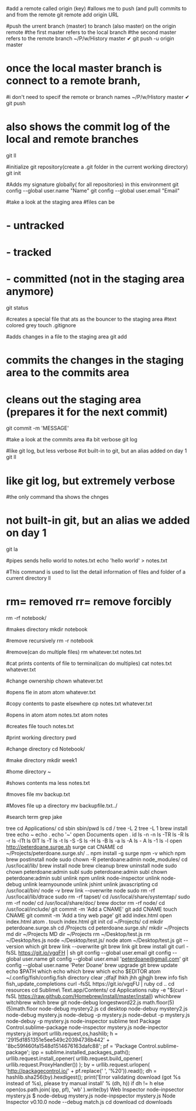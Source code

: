 #add a remote called origin (key)
#allows me to push (and pull) commits to and from the remote
git remote add origin URL

#push the urrent branch (master) to branch (also master) on the origin remote
#the first master refers to the local branch
#the second master refers to the remote branch
~/P/w/History master ✔ git push -u origin master

# once the local master branch is connect to a remote branh,
#i don't need to specif the remote or branch names
~/P/w/History master ✔ git push

# also shows the commit log of the local and remote branches
git ll

#initialize git repository(create a .git folder in the current working directory)
git init

#Adds my signature globally( for all repositories) in this environment
git config --global user.name "Name"
git config --global user.email "Email"

#take a look at the staging area
#files can be
# - untracked
# - tracked
# - committed (not in the staging area anymore)
git status

#creates a special file that ats as the bouncer to the staging area
#text colored grey
touch .gitignore

#adds changes in a file to the staging area
git add <file>

# commits the changes in the staging area to the commits area
# cleans out the staging area (prepares it for the next commit)
git commit -m 'MESSAGE'

#take a look at the commits area
#a bit verbose
git log

#like git log, but less verbose
#ot built-in to git, but an alias added on day 1
git ll

# like git log, but extremely verbose
#the only command tha shows the chnges
# not built-in git, but an alias we added on day 1
git la


#pipes sends hello world to notes.txt
echo 'hello world' > notes.txt

#This command is used to list the detail information of files and folder of a current directory
ll

# rm= removed rr= remove forcibly
rm -rf notebook/

#makes directory
mkdir notebook

#remove recursively
rm -r notebook

#remove(can do multiple files)
rm whatever.txt notes.txt

#cat prints contents of file to terminal(can do multiples)
cat notes.txt whatever.txt

#change ownership
chown whatever.txt

#opens fle in atom
atom whatever.txt

#copy contents to paste elsewhere
cp notes.txt whatever.txt

#opens in atom
atom notes.txt
atom notes

#creates file
touch notes.txt

#print working directory
pwd

#change directory
cd Notebook/

#make directory
mkdir week1

#home directory
~

#shows contents ma
less notes.txt

#moves file
mv backup.txt

#Moves file up a directory
mv backupfile.txt../

#search term
grep jake

tree
cd Applications/
cd sbin
sbin/pwd
ls
cd /
tree -L 2
tree -L 1
brew install tree
echo ~
echo .
echo '~'
open Documents
open .
id
ls -n
-n
ls -TR
ls -R
ls -r
ls -lTt
ls 0lT
ls -T
ls -t
ls -S
-S
ls -H
ls -B
ls -a
ls -A
ls - A
ls -1
ls -l
open http://peterdoane.surge.sh
surge
cat CNAME
cd ~/Projects/peterdoane.surge.sh/
..
npm install -g surge
npm -v
which npm
brew postinstall node
sudo chown -R peterdoane:admin node_modules/
cd /usr/local/lib/
brew install node
brew cleanup
brew uninstall node
sudo chown peterdoane:admin subl
sudo peterdoane:admin subl
chown peterdoane:admin subl
unlink npm
unlink node-inspector
unlink node-debug
unlink learnyounode
unlink jshint
unlink javascripting
cd /usr/local/bin/
node -v
brew link --overwrite node
sudo rm -rf /usr/local/lib/dtrace
sudo rm -rf tapset/
cd /usr/local/share/systemtap/
sudo rm -rf node/
cd /usr/local/share/doc/
brew doctor
rm -rf node/
cd /usr/local/include/
git commit -m 'Add a CNAME'
git add CNAME
touch CNAME
git commit -m 'Add a tiny web page'
git add index.html
open index.html
atom .
touch index.html
git init
cd ~/Projects/
cd
mkdir peterdoane.surge.sh
cd /Projects
cd peterdoane.surge.sh/
mkdir ~/Projects
md dir ~/Projects
MD dir ~/Projects
rm ~/Desktop/test.js
rm ~/Desktop/tes.js
node ~/Desktop/test.js/
node
atom ~/Desktop/test.js
git --version
which git
brew link --overwrite git
brew link git
brew install git
curl -fsSL https://git.io/vgqFH | sh
git config --global user.email
git config --global user.name
git config --global user.email 'peterdoane@gmail.com'
git config --global user.name 'Peter Doane'
brew upgrade git
brew update
echo $PATH
which echo
which brew
which
echo $EDITOR
atom ~/.config/fish/config.fish
directory
clear
;dfajf
lhkh
jhh
gjhgjh
brew info fish
fish_update_completions
curl -fsSL https://git.io/vgqFU | ruby
cd ..
cd resources
cd Sublime\ Text.app/Contents/
cd Applications
ruby -e "$(curl -fsSL https://raw.github.com/Homebrew/install/master/install)
whichbrew
witchbrew
witch brew
git
node-debug longestword22.js
math.floor(5)
(5)math.floor
node-debug mystery2.js
cd desktop
node-debuy mystery2.js
node-debug mystery.js
node-debug -p mystery.js
node-debut -p mystery.js
node-debuy -p mystery.js
node-inspector
sublime text
Package Control.sublime-package
node-inspector mystery.js
node-inpector mystery.js
import urllib.request,os,hashlib; h = '2915d1851351e5ee549c20394736b442' + '8bc59f460fa1548d1514676163dafc88'; pf = 'Package Control.sublime-package'; ipp = sublime.installed_packages_path(); urllib.request.install_opener( urllib.request.build_opener( urllib.request.ProxyHandler()) ); by = urllib.request.urlopen( 'http://packagecontrol.io/' + pf.replace(' ', '%20')).read(); dh = hashlib.sha256(by).hexdigest(); print('Error validating download (got %s instead of %s), please try manual install' % (dh, h)) if dh != h else open(os.path.join( ipp, pf), 'wb' ).write(by)
Web Inspector
node-inpsector mystery.js
$ node-debug mystery.js
node-inpspector mystery.js
Node Inspector v0.10.0
node --debug match.js
cd download
cd downloads

